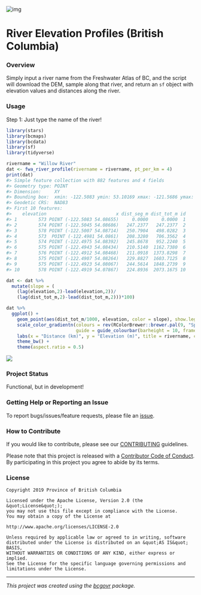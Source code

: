 ![img](https://img.shields.io/badge/Lifecycle-Experimental-339999)

River Elevation Profiles (British Columbia)
========================

### Overview

Simply input a river name from the Freshwater Atlas of BC, and the script will download the DEM, sample along that river, and return an `sf` object with elevation values and distances along the river. 

### Usage

Step 1: Just type the name of the river! 

``` r
library(stars)
library(bcmaps)
library(bcdata)
library(sf)
library(tidyverse)

rivername = "Willow River"
dat <- fwa_river_profile(rivername = rivername, pt_per_km = 4)  
print(dat)
#> Simple feature collection with 882 features and 4 fields
#> Geometry type: POINT
#> Dimension:     XY
#> Bounding box:  xmin: -122.5083 ymin: 53.10169 xmax: -121.5686 ymax: 54.08714
#> Geodetic CRS:  NAD83
#> First 10 features:
#>    elevation                          x dist_seg_m dist_tot_m id
#> 1        573 POINT (-122.5083 54.08655)     0.0000     0.0000  1
#> 2        574 POINT (-122.5045 54.08686)   247.2377   247.2377  2
#> 3        578 POINT (-122.5007 54.08714)   250.7904   498.0282  3
#> 4        573  POINT (-122.4981 54.0861)   208.3280   706.3562  4
#> 5        574 POINT (-122.4975 54.08392)   245.8678   952.2240  5
#> 6        575 POINT (-122.4943 54.08434)   210.5140  1162.7380  6
#> 7        576 POINT (-122.4912 54.08468)   211.0918  1373.8298  7
#> 8        575 POINT (-122.4907 54.08264)   229.8827  1603.7125  8
#> 9        575 POINT (-122.4923 54.08067)   244.5614  1848.2739  9
#> 10       578 POINT (-122.4919 54.07867)   224.8936  2073.1675 10

dat <- dat %>% 
  mutate(slope = (
    (lag(elevation,2)-lead(elevation,2))/
    (lag(dist_tot_m,2)-lead(dist_tot_m,2)))*100) 

dat %>% 
  ggplot() + 
    geom_point(aes(dist_tot_m/1000, elevation, color = slope), show.legend = T) + 
    scale_color_gradientn(colours = rev(RColorBrewer::brewer.pal(9, "Spectral")), 
                          guide = guide_colourbar(barheight = 10, frame.colour = "black", ticks.colour = "black")) +
    labs(x = "Distance (km)", y = "Elevation (m)", title = rivername, color = "Slope (%)") + 
    theme_bw() +
    theme(aspect.ratio = 0.5)
```
![](https://i.imgur.com/DaO4sbR.png)

### Project Status

Functional, but in development!

### Getting Help or Reporting an Issue

To report bugs/issues/feature requests, please file an
[issue](https://github.com/bcgov/Project_River_Profiles/issues/).

### How to Contribute

If you would like to contribute, please see our
[CONTRIBUTING](CONTRIBUTING.md) guidelines.

Please note that this project is released with a [Contributor Code of
Conduct](CODE_OF_CONDUCT.md). By participating in this project you agree
to abide by its terms.

### License

    Copyright 2019 Province of British Columbia

    Licensed under the Apache License, Version 2.0 (the &quot;License&quot;);
    you may not use this file except in compliance with the License.
    You may obtain a copy of the License at

    http://www.apache.org/licenses/LICENSE-2.0

    Unless required by applicable law or agreed to in writing, software distributed under the License is distributed on an &quot;AS IS&quot; BASIS,
    WITHOUT WARRANTIES OR CONDITIONS OF ANY KIND, either express or implied.
    See the License for the specific language governing permissions and limitations under the License.

------------------------------------------------------------------------

*This project was created using the
[bcgovr](https://github.com/bcgov/bcgovr) package.*
